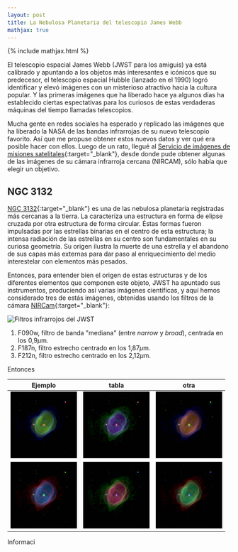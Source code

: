 ```yaml
---
layout: post
title: La Nebulosa Planetaria del telescopio James Webb
mathjax: true
---
```

{% include mathjax.html %}

El telescopio espacial James Webb (JWST para los amiguis) ya está calibrado y apuntando a los objetos más interesantes e icónicos que su predecesor, el telescopio espacial Hubble (lanzado en el 1990) logró identificar y elevó imágenes con un misterioso atractivo hacia la cultura popular. Y las primeras imágenes que ha liberado hace ya algunos días ha establecido ciertas espectativas para los curiosos de estas verdaderas máquinas del tiempo llamadas telescopios. 

Mucha gente en redes sociales ha esperado y replicado las imágenes que ha liberado la NASA de las bandas infrarrojas de su nuevo telescopio favorito. Así que me propuse obtener estos nuevos datos y ver qué era posible hacer con ellos. Luego de un rato, llegué al [Servicio de imágenes de misiones satelitales](https://mast.stsci.edu/portal/Mashup/Clients/Mast/Portal.html){:target="_blank"}, desde donde pude obtener algunas de las imágenes de su cámara infrarroja cercana (NIRCAM), sólo había que elegir un objetivo.

## NGC 3132

[NGC 3132](https://es.wikipedia.org/wiki/NGC_3132){:target="_blank"} es una de las nebulosa planetaria registradas más cercanas a la tierra. La caracteriza una estructura en forma de elipse cruzada por otra estructura de forma circular. Éstas formas fueron impulsadas por las estrellas binarias en el centro de esta estructura; la intensa radiación de las estrellas en su centro son fundamentales en su curiosa geometría. Su origen ilustra la muerte de una estrella y el abandono de sus capas más externas para dar paso al enriquecimiento del medio interestelar con elementos más pesados.

Entonces, para entender bien el origen de estas estructuras y de los diferentes elementos que componen este objeto, JWST ha apuntado sus instrumentos, produciendo así varias imágenes científicas, y aquí hemos considerado tres de estás imágenes, obtenidas usando los filtros de la cámara [NIRCam](https://jwst-docs.stsci.edu/jwst-near-infrared-camera/nircam-instrumentation/nircam-filters){:target="_blank"}:

<img src="hhttps://jwst-docs.stsci.edu/files/97978094/97978103/1/1596073152060/nircam_filters.png" alt="Filtros infrarrojos del JWST"  width="500" height="370" /> 

1. F090w, filtro de banda "mediana" (entre *narrow* y *broad*), centrada en los 0,9$\mu$m.
2. F187n, filtro estrecho centrado en los 1,87$\mu$m.
3. F212n, filtro estrecho centrado en los 2,12$\mu$m.

Entonces


 Ejemplo | tabla | otra 
:---:    | :---: | :---: 
<img src="https://raw.githubusercontent.com/nicomedinap/nicomedinap.github.io/master/_posts/JWST_NGC7293/JamesWebb_1.jpg" width="150" height="150" > | <img src="https://raw.githubusercontent.com/nicomedinap/nicomedinap.github.io/master/_posts/JWST_NGC7293/JamesWebb_2.jpg" width="150" height="150" > | <img src="https://raw.githubusercontent.com/nicomedinap/nicomedinap.github.io/master/_posts/JWST_NGC7293/JamesWebb_3.jpg" width="150" height="150" >
<img src="https://raw.githubusercontent.com/nicomedinap/nicomedinap.github.io/master/_posts/JWST_NGC7293/JamesWebb_4.jpg" width="150" height="150" > | <img src="https://raw.githubusercontent.com/nicomedinap/nicomedinap.github.io/master/_posts/JWST_NGC7293/JamesWebb_5.jpg" width="150" height="150" > | <img src="https://raw.githubusercontent.com/nicomedinap/nicomedinap.github.io/master/_posts/JWST_NGC7293/JamesWebb_6.jpg" width="150" height="150" >

Informaci


